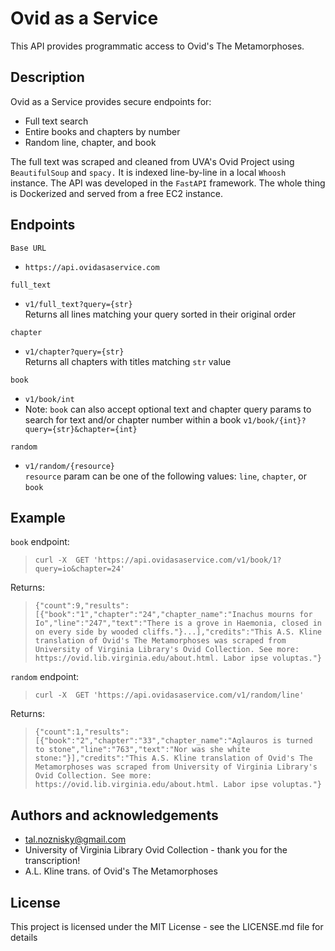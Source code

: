 # Ovid as a Service
This API provides programmatic access to Ovid's The Metamorphoses.

## Description
Ovid as a Service provides secure endpoints for:
* Full text search
* Entire books and chapters by number
* Random line, chapter, and book

The full text was scraped and cleaned from UVA's Ovid Project using `BeautifulSoup` and `spacy.` It is indexed line-by-line in a local `Whoosh` instance. The API was developed in the `FastAPI` framework. The whole thing is Dockerized and served from a free EC2 instance.

## Endpoints
`Base URL`
* `https://api.ovidasaservice.com`

`full_text`
* `v1/full_text?query={str}`  
Returns all lines matching your query sorted in their original order

`chapter`
* `v1/chapter?query={str}`  
Returns all chapters with titles matching `str` value

`book`
* `v1/book/int`  
* Note: `book` can also accept optional text and chapter query params to search for text and/or chapter number within a book
`v1/book/{int}?query={str}&chapter={int}`

`random`
* `v1/random/{resource}`  
`resource` param can be one of the following values: `line`, `chapter`, or `book`

## Example  
`book` endpoint:
>`curl -X  GET 'https://api.ovidasaservice.com/v1/book/1?query=io&chapter=24'`  

Returns:
>`{"count":9,"results":[{"book":"1","chapter":"24","chapter_name":"Inachus mourns for Io","line":"247","text":"There is a grove in Haemonia, closed in on every side by wooded cliffs."}...],"credits":"This A.S. Kline translation of Ovid's The Metamorphoses was scraped from University of Virginia Library's Ovid Collection. See more: https://ovid.lib.virginia.edu/about.html. Labor ipse voluptas."}`

`random` endpoint:
>`curl -X  GET 'https://api.ovidasaservice.com/v1/random/line'`

Returns:
>`{"count":1,"results":[{"book":"2","chapter":"33","chapter_name":"Aglauros is turned to stone","line":"763","text":"Nor was she white stone:"}],"credits":"This A.S. Kline translation of Ovid's The Metamorphoses was scraped from University of Virginia Library's Ovid Collection. See more: https://ovid.lib.virginia.edu/about.html. Labor ipse voluptas."}`

## Authors and acknowledgements
* tal.noznisky@gmail.com
* University of Virginia Library Ovid Collection - thank you for the transcription!
* A.L. Kline trans. of Ovid's The Metamorphoses  

## License
This project is licensed under the MIT License - see the LICENSE.md file for details
